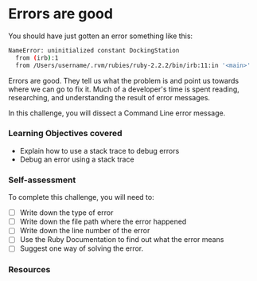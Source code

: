 # Errors are good

You should have just gotten an error something like this:

```sh
NameError: uninitialized constant DockingStation
  from (irb):1
  from /Users/username/.rvm/rubies/ruby-2.2.2/bin/irb:11:in '<main>'
```

Errors are good. They tell us what the problem is and point us towards where we can go to fix it. Much of a developer's time is spent reading, researching, and understanding the result of error messages.

In this challenge, you will dissect a Command Line error message.

### Learning Objectives covered
- Explain how to use a stack trace to debug errors
- Debug an error using a stack trace

### Self-assessment

To complete this challenge, you will need to:

- [ ] Write down the type of error
- [ ] Write down the file path where the error happened
- [ ] Write down the line number of the error
- [ ] Use the Ruby Documentation to find out what the error means
- [ ] Suggest one way of solving the error.

### Resources
